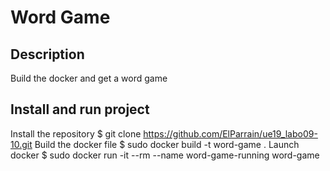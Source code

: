 # Word Game
## Description
Build the docker and get a word game

## Install and run project
Install the repository
$ git clone https://github.com/ElParrain/ue19_labo09-10.git
Build the docker file
$ sudo docker build -t word-game .
Launch docker
$ sudo docker run -it --rm --name word-game-running word-game
